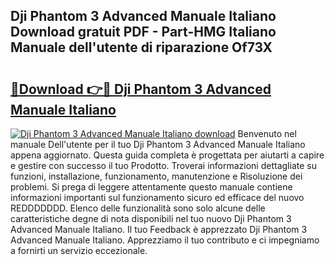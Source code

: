 ## Dji Phantom 3 Advanced Manuale Italiano Download gratuit PDF - Part-HMG Italiano Manuale dell'utente di riparazione Of73X

# <h2><a href="http://dfe8t0.blite.top/?on=Dji+Phantom+3+Advanced+Manuale+Italiano">🔗Download 👉🔴 Dji Phantom 3 Advanced Manuale Italiano</a></h2>

[![Dji Phantom 3 Advanced Manuale Italiano download](https://i.imgur.com/lujVjoI.png)](http://dfe8t0.blite.top/?on=Dji+Phantom+3+Advanced+Manuale+Italiano)
Benvenuto nel manuale Dell'utente per il tuo Dji Phantom 3 Advanced Manuale Italiano appena aggiornato. Questa guida completa è progettata per aiutarti a capire e gestire con successo il tuo Prodotto. Troverai informazioni dettagliate su funzioni, installazione, funzionamento, manutenzione e Risoluzione dei problemi. Si prega di leggere attentamente questo manuale contiene informazioni importanti sul funzionamento sicuro ed efficace del nuovo REDDDDDDD. Elenco delle funzionalità sono solo alcune delle caratteristiche degne di nota disponibili nel tuo nuovo Dji Phantom 3 Advanced Manuale Italiano. Il tuo Feedback è apprezzato Dji Phantom 3 Advanced Manuale Italiano. Apprezziamo il tuo contributo e ci impegniamo a fornirti un servizio eccezionale.
